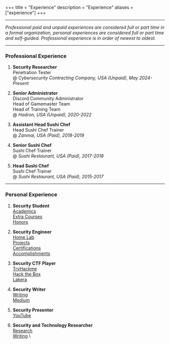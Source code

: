 +++
title = "Experience"
description = "Experience"
aliases = ["experience"]
+++

---

*Professional paid and unpaid experiences are considered full or part time in a formal organization, personal experiences are considered full or part time and self-guided. Professional experience is in order of newest to oldest.*

---

### Professional Experience

1. **Security Researcher** \
 Penetration Tester \
 @ *Cybersecurity Contracting Company, USA (Unpaid), May 2024-Present*

1. **Senior Administrator** \
 Discord Community Administrator \
 Head of Gamemaster Team \
 Head of Training Team \
 @ *Hadron, USA (Unpaid), 2020-2022*

2. **Assistant Head Sushi Chef** \
 Head Sushi Chef Trainer \
 @ *Zanmai, USA (Paid), 2018-2019*

3. **Senior Sushi Chef** \
 Sushi Chef Trainer \
 @ *Sushi Restaurant, USA (Paid), 2017-2018*

4. **Head Sushi Chef** \
 Sushi Chef Trainer \
 @ *Sushi Restaurant, USA (Paid), 2015-2017*

---

### Personal Experience

1. **Security Student** \
 [Academics](https://noahsec.pro/academics/) \
 [Extra Courses](https://noahsec.pro/courses/) \
 [Honors](https://noahsec.pro/honors/)

2. **Security Engineer** \
 [Home Lab](https://noahsec.pro/portfolio/) \
 [Projects](https://noahsec.pro/portfolio/) \
 [Certifications](https://noahsec.pro/certifications/) \
 [Accomplishments](https://noahsec.pro/accomplishments/)

3. **Security CTF Player** \
 [TryHackme](https://noahsec.pro/competitions/) \
 [Hack the Box](https://noahsec.pro/competitions/) \
 [Lakera](https://noahsec.pro/competitions/) 

4. **Security Writer** \
 [Writing](https://noahsec.pro/writing/) \
 [Medium](https://medium.com/@noahsec) 

5. **Security Presenter** \
 [YouTube](https://youtube.com/@noahsec)

6. **Security and Technology Researcher** \
 [Research](https://noahsec.pro/research/) \
 [Writing](https://noahsec.pro/writing/) \
